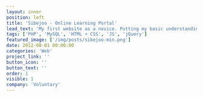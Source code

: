 ```yaml
---
layout: inner
position: left
title: 'Sibejoo - Online Learning Portal'
lead_text: 'My first website as a novice. Putting my basic understanding of HTML, CSS, JS, PHP, and MySQL into existence. Somewhat inspired by [Khan Academy](https://www.khanacademy.org/), the web displays content from learning videos made by a friend and hosted on YouTube, in a categorized/classified way.'
tags: ['PHP', 'MySQL', 'HTML + CSS', 'JS', 'jQuery']
featured_image: ['/img/posts/sibejoo-min.png']
date: 2012-08-01 00:00:00
categories: 'Web'
project_link: ''
button_icon: ''
button_text: ''
order: 1
visible: 1
company: 'Voluntary'
---
```

